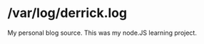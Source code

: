 /var/log/derrick.log
====================

My personal blog source. This was my node.JS learning project.

